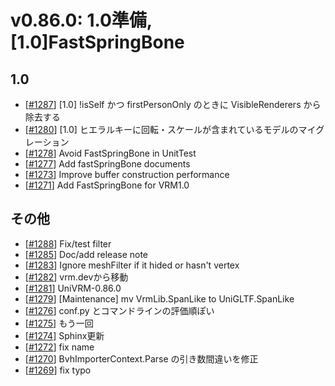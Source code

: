 # v0.86.0: 1.0準備, [1.0]FastSpringBone

## 1.0
* [[\#1287](https://github.com/vrm-c/UniVRM/pull/1287)] [1.0] !isSelf かつ firstPersonOnly のときに VisibleRenderers から除去する
* [[\#1280](https://github.com/vrm-c/UniVRM/pull/1280)] [1.0] ヒエラルキーに回転・スケールが含まれているモデルのマイグレーション
* [[\#1278](https://github.com/vrm-c/UniVRM/pull/1278)] Avoid FastSpringBone in UnitTest
* [[\#1277](https://github.com/vrm-c/UniVRM/pull/1277)] Add fastSpringBone documents
* [[\#1273](https://github.com/vrm-c/UniVRM/pull/1273)] Improve buffer construction performance
* [[\#1271](https://github.com/vrm-c/UniVRM/pull/1271)] Add FastSpringBone for VRM1.0

## その他
* [[\#1288](https://github.com/vrm-c/UniVRM/pull/1288)] Fix/test filter
* [[\#1285](https://github.com/vrm-c/UniVRM/pull/1285)] Doc/add release note
* [[\#1283](https://github.com/vrm-c/UniVRM/pull/1283)] Ignore meshFilter if it hided or hasn't vertex
* [[\#1282](https://github.com/vrm-c/UniVRM/pull/1282)] vrm.devから移動
* [[\#1281](https://github.com/vrm-c/UniVRM/pull/1281)] UniVRM-0.86.0
* [[\#1279](https://github.com/vrm-c/UniVRM/pull/1279)] [Maintenance] mv VrmLib.SpanLike to UniGLTF.SpanLike
* [[\#1276](https://github.com/vrm-c/UniVRM/pull/1276)] conf.py とコマンドラインの評価順ぽい
* [[\#1275](https://github.com/vrm-c/UniVRM/pull/1275)] もう一回
* [[\#1274](https://github.com/vrm-c/UniVRM/pull/1274)] Sphinx更新
* [[\#1272](https://github.com/vrm-c/UniVRM/pull/1272)] fix name
* [[\#1270](https://github.com/vrm-c/UniVRM/pull/1270)] BvhImporterContext.Parse の引き数間違いを修正
* [[\#1269](https://github.com/vrm-c/UniVRM/pull/1269)] fix typo

